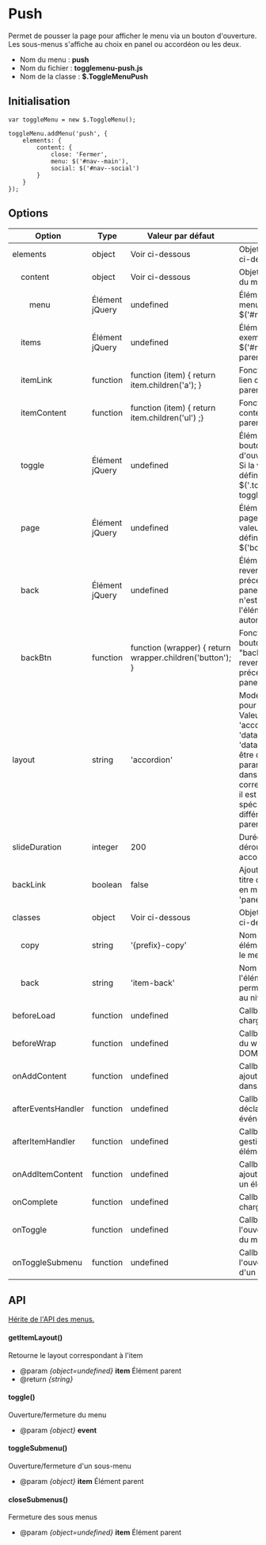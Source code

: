 # Push

Permet de pousser la page pour afficher le menu via un bouton d'ouverture. Les sous-menus s'affiche au choix en panel ou accordéon ou les deux.

* Nom du menu : **push**
* Nom du fichier : **togglemenu-push.js**
* Nom de la classe : **$.ToggleMenuPush**


## Initialisation

    var toggleMenu = new $.ToggleMenu();
    
    toggleMenu.addMenu('push', {
        elements: {
            content: {
                close: 'Fermer',
                menu: $('#nav--main'),
                social: $('#nav--social')
            }
        }
    });


## Options

| Option                                                  | Type           | Valeur par défaut                                         | Description                                                                                                                                                                                                                                                                             |
|---------------------------------------------------------|----------------|-----------------------------------------------------------|-----------------------------------------------------------------------------------------------------------------------------------------------------------------------------------------------------------------------------------------------------------------------------------------|
| elements                                                | object         | Voir ci-dessous                                           | Objet pour les options ci-dessous                                                                                                                                                                                                                                                       |
| &nbsp;&nbsp;&nbsp;&nbsp;content                         | object         | Voir ci-dessous                                           | Objet pour le contenu du menu                                                                                                                                                                                                                                                           |
| &nbsp;&nbsp;&nbsp;&nbsp;&nbsp;&nbsp;&nbsp;&nbsp;menu    | Élément jQuery | undefined                                                 | Élément conteneur du menu, exemple : $('#nav')                                                                                                                                                                                                                                          |
| &nbsp;&nbsp;&nbsp;&nbsp;items                           | Élément jQuery | undefined                                                 | Éléments parents, exemple : $('#nav').find('li.is-parent')                                                                                                                                                                                                                              |
| &nbsp;&nbsp;&nbsp;&nbsp;itemLink                        | function       | function (item) { return item.children('a'); }            | Fonction retournant le lien d'un élément parent                                                                                                                                                                                                                                         |
| &nbsp;&nbsp;&nbsp;&nbsp;itemContent                     | function       | function (item) { return item.children('ul') ;}           | Fonction retournant le contenu d'un élément parent                                                                                                                                                                                                                                      |
| &nbsp;&nbsp;&nbsp;&nbsp;toggle                          | Élément jQuery | undefined                                                 | Élément pour le bouton d'ouverture/fermeture. Si la valeur n'est pas définie, l'élément sera $('.togglemenu-toggle')                                                                                                                                                                    |
| &nbsp;&nbsp;&nbsp;&nbsp;page                            | Élément jQuery | undefined                                                 | Élément wrapper de la page du site. Si la valeur n'est pas définie, l'élément sera $('body > div:first')                                                                                                                                                                                |
| &nbsp;&nbsp;&nbsp;&nbsp;back                            | Élément jQuery | undefined                                                 | Élément wrapper pour revenir au niveau précédent (en mode panel). Si la valeur n'est pas définie, l'élément sera généré automatiquement                                                                                                                                                 |
| &nbsp;&nbsp;&nbsp;&nbsp;backBtn                         | function       | function (wrapper) { return wrapper.children('button'); } | Fonction retournant le bouton du wrapper "back" permettant de revenir au niveau précédent (en mode panel)                                                                                                                                                                               |
| layout                                                  | string         | 'accordion'                                               | Mode d'affichage pour les sous-menus. Valeurs possibles : 'accordion', 'panel' ou 'data'. Si la valeur est 'data', le layout doit être défini en paramètre data-layout dans l'élément parent correspondant. Ainsi, il est possible de spécifier un layout différent par élément parent. |
| slideDuration                                           | integer        | 200                                                       | Durée d'animation du déroulement d'un accordéon                                                                                                                                                                                                                                         |
| backLink                                                | boolean        | false                                                     | Ajouter un lien sur le titre du niveau parent en mode d'affichage 'panel'                                                                                                                                                                                                               |
| classes                                                 | object         | Voir ci-dessous                                           | Objet pour les options ci-dessous                                                                                                                                                                                                                                                       |
| &nbsp;&nbsp;&nbsp;&nbsp;copy                            | string         | '{prefix}-copy'                                           | Nom de la classe des éléments copiés dans le menu                                                                                                                                                                                                                                       |
| &nbsp;&nbsp;&nbsp;&nbsp;back                            | string         | 'item-back'                                               | Nom de la classe de l'élément "back" permettant de revenir au niveau précédent                                                                                                                                                                                                          |
| beforeLoad                                              | function       | undefined                                                 | Callback au début du chargement                                                                                                                                                                                                                                                         |
| beforeWrap                                              | function       | undefined                                                 | Callback avant l'ajout du wrapper dans le DOM                                                                                                                                                                                                                                           |
| onAddContent                                            | function       | undefined                                                 | Callback à chaque ajout d'un contenu dans le menu                                                                                                                                                                                                                                       |
| afterEventsHandler                                      | function       | undefined                                                 | Callback après la déclaration des événements                                                                                                                                                                                                                                            |
| afterItemHandler                                        | function       | undefined                                                 | Callback après le gestionnaire d'un élément parent                                                                                                                                                                                                                                      |
| onAddItemContent                                        | function       | undefined                                                 | Callback à chaque ajout de contenu dans un élément parent                                                                                                                                                                                                                               |
| onComplete                                              | function       | undefined                                                 | Callback à la fin du chargement                                                                                                                                                                                                                                                         |
| onToggle                                                | function       | undefined                                                 | Callback à l'ouverture/fermeture du menu                                                                                                                                                                                                                                                |
| onToggleSubmenu                                         | function       | undefined                                                 | Callback à l'ouverture/fermeture d'un sous-menu                                                                                                                                                                                                                                         |


## API

[Hérite de l'API des menus.](../README.md#api-menus)


#### getItemLayout()

Retourne le layout correspondant à l'item

* @param *{object=undefined}* **item** Élément parent
* @return *{string}*


#### toggle()

Ouverture/fermeture du menu

* @param *{object}* **event**


#### toggleSubmenu()

Ouverture/fermeture d'un sous-menu

* @param *{object}* **item** Élément parent


#### closeSubmenus()

Fermeture des sous menus

* @param *{object=undefined}* **item** Élément parent